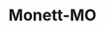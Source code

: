 ---
title: Monett-MO
slug: monett-mo
f_state:
- cms/state/missouri.md
f_locations:
- cms/payday-loan/check-into-cash-12194.md
- cms/payday-loan/check-into-cash-12223.md
- cms/payday-loan/colima-check-cashers-15125.md
- cms/payday-loan/colima-check-cashers-15126.md
- cms/payday-loan/lendnation-20334.md
- cms/payday-loan/loan-express-20427.md
- cms/payday-loan/loan-express-20428.md
- cms/payday-loan/monett-check-cashers-21097.md
- cms/payday-loan/monett-check-cashers-21098.md
- cms/payday-loan/payday-loans-express-24031.md
- cms/payday-loan/payday-today-24090.md
- cms/payday-loan/pierce-city-check-cashers-llc-24357.md
updated-on: '2024-05-30T13:41:28.615Z'
created-on: '2024-05-30T13:41:28.615Z'
published-on: '2024-05-30T13:54:32.469Z'
f_city: Monett
layout: '[city].html'
tags: city
---